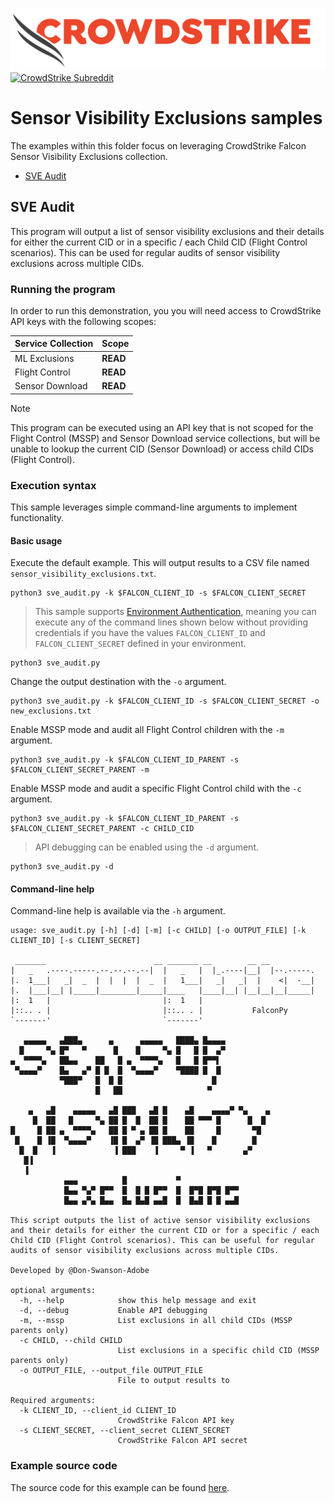 ![CrowdStrike Falcon](https://raw.githubusercontent.com/CrowdStrike/falconpy/main/docs/asset/cs-logo.png)
[![CrowdStrike Subreddit](https://img.shields.io/badge/-r%2Fcrowdstrike-white?logo=reddit&labelColor=gray&link=https%3A%2F%2Freddit.com%2Fr%2Fcrowdstrike)](https://reddit.com/r/crowdstrike)

# Sensor Visibility Exclusions samples
The examples within this folder focus on leveraging CrowdStrike Falcon Sensor Visibility Exclusions collection.

- [SVE Audit](#sve-audit)

## SVE Audit
This program will output a list of sensor visibility exclusions and their details for either the current CID or in a specific / each Child CID (Flight Control scenarios).
This can be used for regular audits of sensor visibility exclusions across multiple CIDs.

### Running the program
In order to run this demonstration, you you will need access to CrowdStrike API keys with the following scopes:

| Service Collection | Scope |
| :---- | :---- |
| ML Exclusions | __READ__ |
| Flight Control | __READ__ |
| Sensor Download | __READ__ |

> [!NOTE]
> This program can be executed using an API key that is not scoped for the Flight Control (MSSP) and Sensor Download service collections, but will be unable to lookup the current CID (Sensor Download) or access child CIDs (Flight Control).

### Execution syntax
This sample leverages simple command-line arguments to implement functionality.

#### Basic usage
Execute the default example. This will output results to a CSV file named `sensor_visibility_exclusions.txt`.

```shell
python3 sve_audit.py -k $FALCON_CLIENT_ID -s $FALCON_CLIENT_SECRET
```

> This sample supports [Environment Authentication](https://falconpy.io/Usage/Authenticating-to-the-API.html#environment-authentication), meaning you can execute any of the command lines shown below without providing credentials if you have the values `FALCON_CLIENT_ID` and `FALCON_CLIENT_SECRET` defined in your environment.

```shell
python3 sve_audit.py
```

Change the output destination with the `-o` argument.

```shell
python3 sve_audit.py -k $FALCON_CLIENT_ID -s $FALCON_CLIENT_SECRET -o new_exclusions.txt
```

Enable MSSP mode and audit all Flight Control children with the `-m` argument.

```shell
python3 sve_audit.py -k $FALCON_CLIENT_ID_PARENT -s $FALCON_CLIENT_SECRET_PARENT -m
```

Enable MSSP mode and audit a specific Flight Control child with the `-c` argument.

```shell
python3 sve_audit.py -k $FALCON_CLIENT_ID_PARENT -s $FALCON_CLIENT_SECRET_PARENT -c CHILD_CID
```

> API debugging can be enabled using the `-d` argument.

```shell
python3 sve_audit.py -d
```

#### Command-line help
Command-line help is available via the `-h` argument.

```shell
usage: sve_audit.py [-h] [-d] [-m] [-c CHILD] [-o OUTPUT_FILE] [-k CLIENT_ID] [-s CLIENT_SECRET]

 _______                        __ _______ __        __ __
|   _   .----.-----.--.--.--.--|  |   _   |  |_.----|__|  |--.-----.
|.  1___|   _|  _  |  |  |  |  _  |   1___|   _|   _|  |    <|  -__|
|.  |___|__| |_____|________|_____|____   |____|__| |__|__|__|_____|
|:  1   |                         |:  1   |
|::.. . |                         |::.. . |           FalconPy
`-------'                         `-------'

   ▄▄▄▄▄   ▄███▄      ▄      ▄▄▄▄▄   ████▄ █▄▄▄▄
  █     ▀▄ █▀   ▀      █    █     ▀▄ █   █ █  ▄▀
▄  ▀▀▀▀▄   ██▄▄    ██   █ ▄  ▀▀▀▀▄   █   █ █▀▀▌
 ▀▄▄▄▄▀    █▄   ▄▀ █ █  █  ▀▄▄▄▄▀    ▀████ █  █
           ▀███▀   █  █ █                    █
                   █   ██                   ▀

    ▄   ▄█    ▄▄▄▄▄   ▄█ ███   ▄█ █    ▄█    ▄▄▄▄▀ ▀▄    ▄
     █  ██   █     ▀▄ ██ █  █  ██ █    ██ ▀▀▀ █      █  █
█     █ ██ ▄  ▀▀▀▀▄   ██ █ ▀ ▄ ██ █    ██     █       ▀█
 █    █ ▐█  ▀▄▄▄▄▀    ▐█ █  ▄▀ ▐█ ███▄ ▐█    █        █
  █  █   ▐             ▐ ███    ▐     ▀ ▐   ▀       ▄▀
   █▐
   ▐
            ▄▄▄          █           ▀
            █▄▄ ▀▄▀ █▀▀  █  █ █ █▀▀  █  █▀█ █▀█ █▀▀
            █▄▄ ▄▀▄ █▄▄  █▄ █▄█ ▄▄█  █  █▄█ █ █ ▄▄█

This script outputs the list of active sensor visibility exclusions
and their details for either the current CID or for a specific / each
Child CID (Flight Control scenarios). This can be useful for regular
audits of sensor visibility exclusions across multiple CIDs.

Developed by @Don-Swanson-Adobe

optional arguments:
  -h, --help            show this help message and exit
  -d, --debug           Enable API debugging
  -m, --mssp            List exclusions in all child CIDs (MSSP parents only)
  -c CHILD, --child CHILD
                        List exclusions in a specific child CID (MSSP parents only)
  -o OUTPUT_FILE, --output_file OUTPUT_FILE
                        File to output results to

Required arguments:
  -k CLIENT_ID, --client_id CLIENT_ID
                        CrowdStrike Falcon API key
  -s CLIENT_SECRET, --client_secret CLIENT_SECRET
                        CrowdStrike Falcon API secret
```

### Example source code
The source code for this example can be found [here](sve_audit.py).
